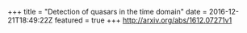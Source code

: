 +++
title = "Detection of quasars in the time domain"
date = 2016-12-21T18:49:22Z
featured = true
+++
http://arxiv.org/abs/1612.07271v1